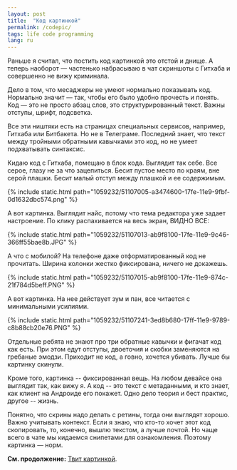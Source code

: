 ```yaml
---
layout: post
title:  "Код картинкой"
permalink: /codepic/
tags: life code programming
lang: ru
---
```


Раньше я считал, что постить код картинкой это отстой и днище. А теперь наоборот
— частенько набрасываю в чат скриншоты с Гитхаба и совершенно не вижу криминала.

Дело в том, что месаджеры не умеют нормально показывать код. Нормально значит —
так, чтобы его было удобно прочесть и понять. Код — это не просто абзац слов,
это структурированный текст. Важны отступы, шрифт, подсветка.

Все эти ништяки есть на страницах специальных сервисов, например, Гитхаба или
Битбакета. Но не в Телеграме. Последний знает, что текст между тройными
обратными кавычками это код, но не умеет подхватывать синтаксис.

Кидаю код с Гитхаба, помещаю в блок кода. Выглядит так себе. Все серое, глазу не
за что зацепиться. Бесит пустое место по краям, вне серой плашки. Бесит малый
отступ между плашкой и ее содержимым.

<!-- more -->

{% include static.html path="1059232/51107005-a3474600-17fe-11e9-9fbf-0d1632dbc574.png" %}

А вот картинка. Выглядит найс, потому что тема редактора уже задает
настроение. По клику распахивается на весь экран, ВИДНО ВСЕ:

{% include static.html path="1059232/51107013-ab9f8100-17fe-11e9-9c46-366ff55bae8b.JPG" %}

А что с мобилой?  На телефоне даже отформатированный код не прочитать. Ширина
колонки жестко фиксирована, ничего не докажешь.

{% include static.html path="1059232/51107015-ab9f8100-17fe-11e9-874c-21f784d5beff.PNG" %}

А вот картинка. На нее действует зум и пан, все читается с минимальными
усилиями.

{% include static.html path="1059232/51107241-3ed8b680-17ff-11e9-9789-c8b88cb20e76.PNG" %}

Отдельные ребята не знают про три обратные кавычки и фигачат код как есть. При
этом едут отступы, двоеточия и скобки заменяются на гребаные эмодзи. Приходит не
код, а говно, хочется убивать. Лучше бы картинку скинули.

Кроме того, картинка -- фиксированная вещь. На любом девайсе она выглядит так,
как вижу я. A код -- это текст с метаданными, и кто знает, как клиент на
Андроиде его покажет. Одно дело теория и бест практис, другое -- жизнь.

Понятно, что скрины надо делать с ретины, тогда они выглядят хорошо. Важно
учитывать контекст. Если я знаю, что кто-то хочет этот код скопировать, то,
конечно, вышлю текстом, а лучше почтой. Но чаще всего в чате мы кидаемся
снипетами для ознакомления. Поэтому картинка — норм.

**См. продолжение:** [Твит картинкой](/tweet-pic/).
